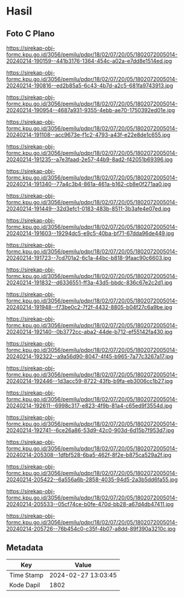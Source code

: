 # Hasil

## Foto C Plano

https://sirekap-obj-formc.kpu.go.id/3056/pemilu/pdpr/18/02/07/20/05/1802072005014-20240214-190159--441b3176-1364-454c-a02a-e7dd8e1514ed.jpg

https://sirekap-obj-formc.kpu.go.id/3056/pemilu/pdpr/18/02/07/20/05/1802072005014-20240214-190816--ed2b85a5-6c43-4b7d-a2c5-681fa9743913.jpg

https://sirekap-obj-formc.kpu.go.id/3056/pemilu/pdpr/18/02/07/20/05/1802072005014-20240214-190954--4687a931-9355-4ebb-ae70-1750392ed01e.jpg

https://sirekap-obj-formc.kpu.go.id/3056/pemilu/pdpr/18/02/07/20/05/1802072005014-20240214-191108--acc9673e-f1c2-4793-a43f-e22e8de1c655.jpg

https://sirekap-obj-formc.kpu.go.id/3056/pemilu/pdpr/18/02/07/20/05/1802072005014-20240214-191235--a7e3faad-2e57-44b9-8ad2-f42051b69396.jpg

https://sirekap-obj-formc.kpu.go.id/3056/pemilu/pdpr/18/02/07/20/05/1802072005014-20240214-191340--77a4c3b4-861a-461a-b162-cb8e0f271aa0.jpg

https://sirekap-obj-formc.kpu.go.id/3056/pemilu/pdpr/18/02/07/20/05/1802072005014-20240214-191449--32d3efc1-0183-483b-8511-3b3afe4e07ed.jpg

https://sirekap-obj-formc.kpu.go.id/3056/pemilu/pdpr/18/02/07/20/05/1802072005014-20240214-191603--19294dc5-e9c5-40ba-bf71-67dda96de449.jpg

https://sirekap-obj-formc.kpu.go.id/3056/pemilu/pdpr/18/02/07/20/05/1802072005014-20240214-191723--7cd701a2-6c1a-44bc-b818-9faac90c6603.jpg

https://sirekap-obj-formc.kpu.go.id/3056/pemilu/pdpr/18/02/07/20/05/1802072005014-20240214-191832--d6336551-ff3a-43d5-bbdc-836c67e2c2d1.jpg

https://sirekap-obj-formc.kpu.go.id/3056/pemilu/pdpr/18/02/07/20/05/1802072005014-20240214-191948--f73be0c2-7f2f-4432-8805-b04f27c6a9be.jpg

https://sirekap-obj-formc.kpu.go.id/3056/pemilu/pdpr/18/02/07/20/05/1802072005014-20240214-192140--0b3772cc-aba2-44de-b712-ef55142fa430.jpg

https://sirekap-obj-formc.kpu.go.id/3056/pemilu/pdpr/18/02/07/20/05/1802072005014-20240214-192322--a9a56d90-8047-4f45-b965-7a77c3267a17.jpg

https://sirekap-obj-formc.kpu.go.id/3056/pemilu/pdpr/18/02/07/20/05/1802072005014-20240214-192446--1d3acc59-8722-43fb-b9fa-eb3006cc1b27.jpg

https://sirekap-obj-formc.kpu.go.id/3056/pemilu/pdpr/18/02/07/20/05/1802072005014-20240214-192611--6998c317-e823-4f9b-81a4-c65ed9f3554d.jpg

https://sirekap-obj-formc.kpu.go.id/3056/pemilu/pdpr/18/02/07/20/05/1802072005014-20240214-192741--6ce26a86-53d9-42c0-903d-6d15b7f953d7.jpg

https://sirekap-obj-formc.kpu.go.id/3056/pemilu/pdpr/18/02/07/20/05/1802072005014-20240214-205308--1dfbf528-6ba5-462f-8f2e-b875ca529a2f.jpg

https://sirekap-obj-formc.kpu.go.id/3056/pemilu/pdpr/18/02/07/20/05/1802072005014-20240214-205422--6a556a6b-2858-4035-94d5-2a3b5dd6fa55.jpg

https://sirekap-obj-formc.kpu.go.id/3056/pemilu/pdpr/18/02/07/20/05/1802072005014-20240214-205533--05cf74ce-b0fe-470d-bb28-a67d4db47411.jpg

https://sirekap-obj-formc.kpu.go.id/3056/pemilu/pdpr/18/02/07/20/05/1802072005014-20240214-205726--76b454c0-c35f-4b07-a8dd-89f390a3210c.jpg


## Metadata

| Key        | Value               |
| ---------- | ------------------- |
| Time Stamp | 2024-02-27 13:03:45 |
| Kode Dapil | 1802                |



